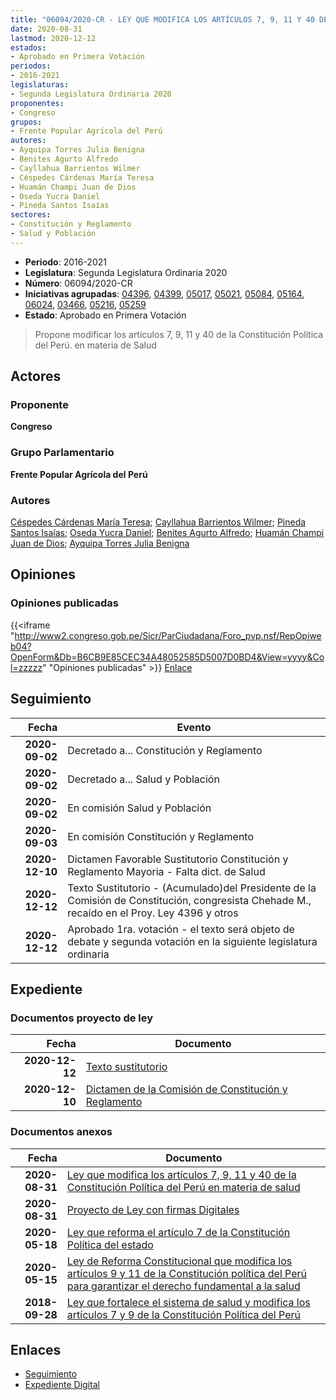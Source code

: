 ```yaml
---
title: "06094/2020-CR - LEY QUE MODIFICA LOS ARTÍCULOS 7, 9, 11 Y 40 DE LA CONSTITUCIÓN POLÍTICA DEL PERÚ EN MATERIA DE SALUD"
date: 2020-08-31
lastmod: 2020-12-12
estados:
- Aprobado en Primera Votación
periodos:
- 2016-2021
legislaturas:
- Segunda Legislatura Ordinaria 2020
proponentes:
- Congreso
grupos:
- Frente Popular Agrícola del Perú
autores:
- Ayquipa Torres Julia Benigna
- Benites Agurto Alfredo
- Cayllahua Barrientos Wilmer
- Céspedes Cárdenas María Teresa
- Huamán Champi Juan de Dios
- Oseda Yucra Daniel
- Pineda Santos Isaías
sectores:
- Constitución y Reglamento
- Salud y Población
---
```

- **Periodo**: 2016-2021
- **Legislatura**: Segunda Legislatura Ordinaria 2020
- **Número**: 06094/2020-CR
- **Iniciativas agrupadas**: [04396](../../04300/04396), [04399](../../04300/04399), [05017](../../05000/05017), [05021](../../05000/05021), [05084](../../05000/05084), [05164](../../05100/05164), [06024](../../06000/06024), [03466](../../03400/03466), [05216](../../05200/05216), [05259](../../05200/05259)
- **Estado**: Aprobado en Primera Votación

> Propone modificar los artículos 7, 9, 11 y 40 de la Constitución Política del Perú. en materia de Salud


## Actores

### Proponente

**Congreso**

### Grupo Parlamentario

**Frente Popular Agrícola del Perú**

### Autores

[Céspedes Cárdenas María Teresa](mailto:mailto:mcespedes@congreso.gob.pe); [Cayllahua Barrientos Wilmer](mailto:mailto:wcayllahua@congreso.gob.pe); [Pineda Santos Isaías](mailto:mailto:ipineda@congreso.gob.pe); [Oseda Yucra Daniel](mailto:mailto:doseday@congreso.gob.pe); [Benites Agurto Alfredo](mailto:mailto:abenites@congreso.gob.pe); [Huamán Champi Juan de Dios](mailto:mailto:jhuamanch@congreso.gob.pe); [Ayquipa Torres Julia Benigna](mailto:mailto:jayquipa@congreso.gob.pe)

## Opiniones

### Opiniones publicadas

{{<iframe "http://www2.congreso.gob.pe/Sicr/ParCiudadana/Foro_pvp.nsf/RepOpiweb04?OpenForm&Db=B6CB9E85CEC34A48052585D5007D0BD4&View=yyyy&Col=zzzzz" "Opiniones publicadas" >}}
[Enlace](http://www2.congreso.gob.pe/Sicr/ParCiudadana/Foro_pvp.nsf/RepOpiweb04?OpenForm&Db=B6CB9E85CEC34A48052585D5007D0BD4&View=yyyy&Col=zzzzz)


## Seguimiento

| Fecha | Evento |
|------:|--------|
| **2020-09-02** | Decretado a... Constitución y Reglamento |
| **2020-09-02** | Decretado a... Salud y Población |
| **2020-09-02** | En comisión Salud y Población |
| **2020-09-03** | En comisión Constitución y Reglamento |
| **2020-12-10** | Dictamen Favorable Sustitutorio Constitución y Reglamento Mayoria - Falta dict. de Salud |
| **2020-12-12** | Texto Sustitutorio - (Acumulado)del Presidente de la Comisión de Constitución, congresista Chehade M., recaído en el Proy. Ley 4396 y otros |
| **2020-12-12** | Aprobado 1ra. votación - el texto será objeto de debate y segunda votación en la siguiente legislatura ordinaria |

## Expediente

### Documentos proyecto de ley

| Fecha | Documento |
|------:|-----------|
| **2020-12-12** | [Texto sustitutorio](https://leyes.congreso.gob.pe/Documentos/2016_2021/Texto_Sustitutorio/Proyectos_de_Ley/TS04396-20201212.pdf) |
| **2020-12-10** | [Dictamen de la Comisión de Constitución y Reglamento](http://www.leyes.congreso.gob.pe/Documentos/2016_2021/Dictamenes/Proyectos_de_Ley/03466DC04MAY20201210.pdf) |

### Documentos anexos

| Fecha | Documento |
|------:|-----------|
| **2020-08-31** | [Ley que modifica los artículos 7, 9, 11 y 40 de la Constitución Política del Perú en materia de salud](http://www.leyes.congreso.gob.pe/Documentos/2016_2021/Proyectos_de_Ley_y_de_Resoluciones_Legislativas/PL06094-20200831.pdf) |
| **2020-08-31** | [Proyecto de Ley con firmas Digitales](http://www.leyes.congreso.gob.pe/Documentos/2016_2021/Proyectos_de_Ley_y_de_Resoluciones_Legislativas/Proyectos_Firmas_digitales/PL06094.pdf) |
| **2020-05-18** | [Ley que reforma el artículo 7 de la Constitución Política del estado](http://www.leyes.congreso.gob.pe/Documentos/2016_2021/Proyectos_de_Ley_y_de_Resoluciones_Legislativas/PL05259-20200518.pdf) |
| **2020-05-15** | [Ley de Reforma Constitucional que modifica los artículos 9 y 11 de la Constitución política del Perú para garantizar el derecho fundamental a la salud](http://www.leyes.congreso.gob.pe/Documentos/2016_2021/Proyectos_de_Ley_y_de_Resoluciones_Legislativas/PL05216-20200515.pdf) |
| **2018-09-28** | [Ley que fortalece el sistema de salud y modifica los artículos 7 y 9 de la Constitución Política del Perú](http://www.leyes.congreso.gob.pe/Documentos/2016_2021/Proyectos_de_Ley_y_de_Resoluciones_Legislativas/PL0346620180928.PDF) |

## Enlaces

- [Seguimiento](http://www2.congreso.gob.pe/Sicr/TraDocEstProc/CLProLey2016.nsf/f7fff46988ca05b1052578e100829cc7/9eca89056c09d241052585d700599e6c?OpenDocument)
- [Expediente Digital](http://www2.congreso.gob.pe/Sicr/TraDocEstProc/Expvirt_2011.nsf/visbusqptramdoc1621/06094?opendocument)

